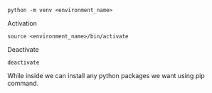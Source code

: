 ```
python -m venv <environment_name>
```

Activation
```
source <environment_name>/bin/activate
```

Deactivate
```
deactivate
```

While inside we can install any python packages we want using pip command.
